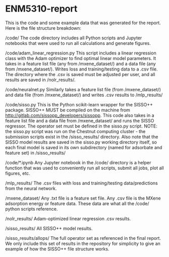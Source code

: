 # ENM5310-report

This is the code and some example data that was generated for the report. Here is the file structure breakdown:

/code/
The code directory includes all Python scripts and Jupyter notebooks that were used to run all calculations and generate figures.

/code/adam_linear_regression.py
This script includes a linear regression class with the Adam optimizer to find optimal linear model parameters. It takes in a feature list file (any from /mxene_dataset/) and a data file (any from /mxene_dataset/). Writes loss and training/testing data to a .csv file. The directory where the .csv is saved must be adjusted per user, and all results are saved in /nolr_results/.

/code/neuralnet.py
Similarly takes a feature list file (from /mxene_dataset/) and data file (from /mxene_dataset/) and writes .csv results to /mlp_results/

/code/sisso.py
This is the Python scikit-learn wrapper for the SISSO++ package. SISSO++ MUST be compiled on the machine from http://gitlab.com/sissopp_developers/sissopp. This code also takes in a feature list file and a data file from /mxene_dataset/ and runs the SISSO regressor. The operator set must be defined in the sisso.py script. NOTE: the sisso.py script was run on the Chestnut computing cluster - the submission scripts exist in the /sisso_results/ directory. Also note that the SISSO model results are saved in the sisso.py working directory itself, so each final model is saved in its own subdirectory (named for adsorbate and feature set) in /sisso_results/

/code/*.ipynb
Any Jupyter notebook in the /code/ directory is a helper function that was used to conveniently run all scripts, submit all jobs, plot all figures, etc.

/mlp_results/
The .csv files with loss and training/testing data/predictions from the neural network.

/mxene_dataset/
Any .txt file is a feature set file. Any .csv file is the MXene adsorption energy or feature data. These data are what all the /code/ python scripts reference.

/nolr_results/
Adam-optimized linear regression .csv results.

/sisso_results/
All SISSO++ model results.

/sisso_results/allops/
The full operator set as referenced in the final report. We only include this set of results in the repository for simplicity to give an example of how the SISSO++ file structure works.

